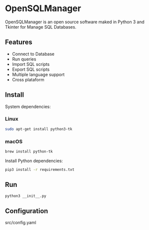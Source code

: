 # OpenSQLManager

OpenSQLManager is an open source software maked in Python 3 and Tkinter for Manage SQL Databases.

## Features

* Connect to Database
* Run queries
* Import SQL scripts
* Export SQL scripts
* Multiple language support
* Cross plataform

## Install

System dependencies:

### Linux

```bash
sudo apt-get install python3-tk
```

### macOS

```bash
brew install python-tk
```

Install Python dependencies:

```bash
pip3 install -r requirements.txt
```

## Run

```bash
python3 __init__.py
```

## Configuration

src/config.yaml

